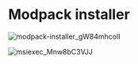 # Modpack installer

![modpack-installer_gW84mhcolI](https://user-images.githubusercontent.com/35953244/152230478-72eaca95-5cb9-444d-a88a-dcfa4aeb29aa.gif)

![msiexec_Mnw8bC3VJJ](https://user-images.githubusercontent.com/35953244/152231943-f34d093b-5455-4ad5-9ecc-35cfa2f6efa5.gif)
